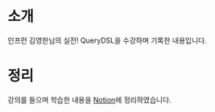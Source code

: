 # 소개
인프런 김영한님의 실전! QueryDSL을 수강하며 기록한 내용입니다.

# 정리
강의를 들으며 학습한 내용을 <a href="https://www.notion.so/QueryDSL-c07c03af075940f4a6fc33cb797d7c60?pvs=4">Notion</a>에 정리하였습니다.
